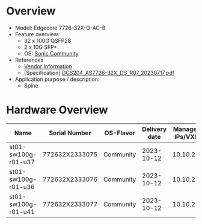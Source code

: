 
# Overview

* Model: Edgecore 7726-32X-O-AC-B
* Feature overview:
  * 32 x 100G QSFP28
  * 2 x 10G SFP+
  * OS: [Sonic Community](https://sonicfoundation.dev/)
* References
  * [Vendor Information](https://www.edge-core.com/productsInfo.php?cls=&cls2=&cls3=15&id=545)
  * [Specification] [DCS204_AS7726-32X_DS_R07_20230717.pdf](https://github.com/SCS-Private/orga-infra/blob/main/scs-system-landscape/spec_sheets/network//DCS204_AS7726-32X_DS_R07_20230717.pdf)
* Application purpose / description:
  * Spine

# Hardware Overview

| Name                 | Serial Number   | OS-Flavor  | Delivery date | Management IPs/VXLANs | MGMT MAC          | ASN   | Serial      | Comments                       |
|----------------------|-----------------|------------|---------------|-----------------------|-------------------|-------|-------------|--------------------------------|
| st01-sw100g-r01-u37  | 772632X2333075  | Community  | 2023-10-12    | 10.10.23.109          | 90:2d:77:58:26:50 | 65501 | AMBOb113318 | sw09, production, spine        |
| st01-sw100g-r01-u36  | 772632X2333076  | Community  | 2023-10-12    | 10.10.23.110          | 90:2d:77:58:27:50 | 65501 | DXBOb113318 | sw10, production, spine        |
| st01-sw100g-r01-u41  | 772632X2333077  | Community  | 2023-10-12    | 10.10.23.111          | 90:2d:77:58:28:50 | NONE  | BSAHb113318 | sw11, lab spine                |
